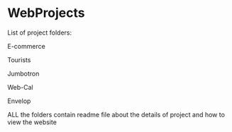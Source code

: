 # WebProjects
List of project folders: 

E-commerce

Tourists

Jumbotron

Web-Cal

Envelop

ALL the folders contain readme file about the details of project and how to view the website



